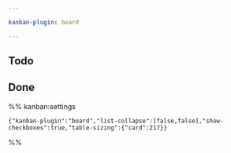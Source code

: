 ```yaml
---

kanban-plugin: board

---
```


## Todo



## Done





%% kanban:settings
```
{"kanban-plugin":"board","list-collapse":[false,false],"show-checkboxes":true,"table-sizing":{"card":217}}
```
%%